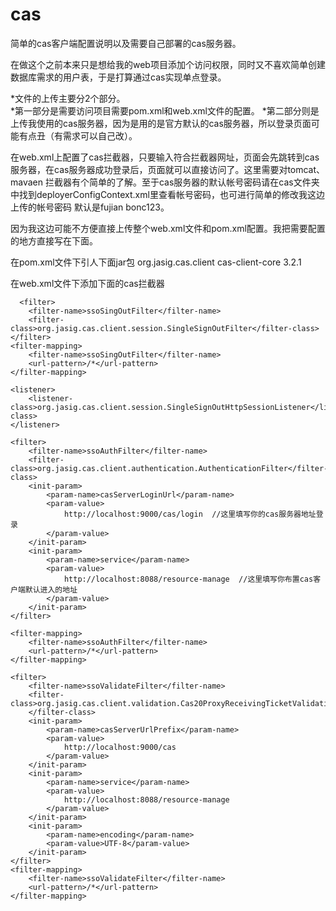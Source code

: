 # cas
简单的cas客户端配置说明以及需要自己部署的cas服务器。<br>

在做这个之前本来只是想给我的web项目添加个访问权限，同时又不喜欢简单创建数据库需求的用户表，于是打算通过cas实现单点登录。<br>

*文件的上传主要分2个部分。<br>
  *第一部分是需要访问项目需要pom.xml和web.xml文件的配置。
  *第二部分则是上传我使用的cas服务器，因为是用的是官方默认的cas服务器，所以登录页面可能有点丑（有需求可以自己改）。

  在web.xml上配置了cas拦截器，只要输入符合拦截器网址，页面会先跳转到cas服务器，在cas服务器成功登录后，页面就可以直接访问了。这里需要对tomcat、mavaen
拦截器有个简单的了解。至于cas服务器的默认帐号密码请在cas文件夹中找到deployerConfigContext.xml里查看帐号密码，也可进行简单的修改我这边上传的帐号密码
默认是fujian bonc123。<br>

因为我这边可能不方便直接上传整个web.xml文件和pom.xml配置。我把需要配置的地方直接写在下面。<br>

在pom.xml文件下引人下面jar包
		<!-- https://mvnrepository.com/artifact/org.jasig.cas.client/cas-client-core -->
		<dependency>
			<groupId>org.jasig.cas.client</groupId>
			<artifactId>cas-client-core</artifactId>
			<version>3.2.1</version>
		</dependency>
	</dependencies>
  
在web.xml文件下添加下面的cas拦截器

      <filter>
        <filter-name>ssoSingOutFilter</filter-name>
        <filter-class>org.jasig.cas.client.session.SingleSignOutFilter</filter-class>
    </filter>
    <filter-mapping>
        <filter-name>ssoSingOutFilter</filter-name>
        <url-pattern>/*</url-pattern>
    </filter-mapping>
	
	<listener>
        <listener-class>org.jasig.cas.client.session.SingleSignOutHttpSessionListener</listener-class>
    </listener>

    <filter>
        <filter-name>ssoAuthFilter</filter-name>
        <filter-class>org.jasig.cas.client.authentication.AuthenticationFilter</filter-class>
        <init-param>
            <param-name>casServerLoginUrl</param-name>
            <param-value> 
                http://localhost:9000/cas/login  //这里填写你的cas服务器地址登录
            </param-value>
        </init-param>
        <init-param>
            <param-name>service</param-name>
            <param-value>
                http://localhost:8088/resource-manage  //这里填写你布置cas客户端默认进入的地址
            </param-value>
        </init-param>
    </filter>

    <filter-mapping>
        <filter-name>ssoAuthFilter</filter-name>
        <url-pattern>/*</url-pattern>
    </filter-mapping>

    <filter>
        <filter-name>ssoValidateFilter</filter-name>
        <filter-class>org.jasig.cas.client.validation.Cas20ProxyReceivingTicketValidationFilter
        </filter-class>
        <init-param>
            <param-name>casServerUrlPrefix</param-name>
            <param-value>
                http://localhost:9000/cas   
            </param-value>
        </init-param>
        <init-param>
            <param-name>service</param-name>
            <param-value> 
                http://localhost:8088/resource-manage
            </param-value>
        </init-param>
        <init-param>  
            <param-name>encoding</param-name>  
            <param-value>UTF-8</param-value>  
        </init-param>
    </filter>
    <filter-mapping>
        <filter-name>ssoValidateFilter</filter-name>
        <url-pattern>/*</url-pattern>
    </filter-mapping>
